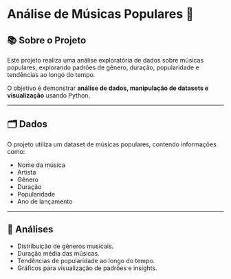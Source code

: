 # Análise de Músicas Populares 🎵

## 📚 Sobre o Projeto
Este projeto realiza uma análise exploratória de dados sobre músicas populares, explorando padrões de gênero, duração, popularidade e tendências ao longo do tempo.

O objetivo é demonstrar **análise de dados, manipulação de datasets e visualização** usando Python.

---

## 🗂️ Dados
O projeto utiliza um dataset de músicas populares, contendo informações como:

- Nome da música  
- Artista  
- Gênero  
- Duração  
- Popularidade  
- Ano de lançamento

---

## 🎯 Análises
- Distribuição de gêneros musicais.  
- Duração média das músicas.  
- Tendências de popularidade ao longo do tempo.  
- Gráficos para visualização de padrões e insights.


